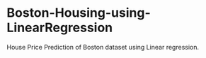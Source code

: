 # Boston-Housing-using-LinearRegression
House Price Prediction of Boston dataset using Linear regression.
